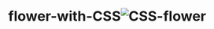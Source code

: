# flower-with-CSS![CSS-flower](https://github.com/rukenerpolat/flower-with-CSS/assets/72344293/e763773f-c187-483f-8883-88c138fbefd6)
